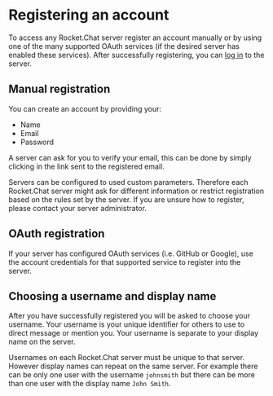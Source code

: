 # Registering an account

To access any Rocket.Chat server register an account manually or by using one of the many supported OAuth services (if the desired server has enabled these services). After successfully registering, you can [log in](../login/) to the server.

## Manual registration

You can create an account by providing your:

- Name
- Email
- Password

A server can ask for you to verify your email, this can be done by simply clicking in the link sent to the registered email.

Servers can be configured to used custom parameters. Therefore each Rocket.Chat server might ask for different information or restrict registration based on the rules set by the server. If you are unsure how to register, please contact your server administrator.

## OAuth registration

If your server has configured OAuth services (i.e. GitHub or Google), use the account credentials for that supported service to register into the server.

## Choosing a username and display name

After you have successfully registered you will be asked to choose your username. Your username is your unique identifier for others to use to direct message or mention you. Your username is separate to your display name on the server.

Usernames on each Rocket.Chat server must be unique to that server. However display names can repeat on the same server. For example there can be only one user with the username `johnsmith` but there can be more than one user with the display name `John Smith`.

